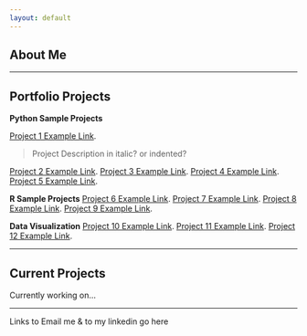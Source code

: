 ```yaml
---
layout: default
---
```

## About Me

* * *
## Portfolio Projects

**Python Sample Projects** 

[Project 1 Example Link](./project1.html).
> Project Description in italic? or indented?

[Project 2 Example Link](./project2.html).
[Project 3 Example Link](./project3.html).
[Project 4 Example Link](./project4.html).
[Project 5 Example Link](./project5.html).

**R Sample Projects**
[Project 6 Example Link](./project6.html).
[Project 7 Example Link](./project7.html).
[Project 8 Example Link](./project8.html).
[Project 9 Example Link](./project9.html).

**Data Visualization**
[Project 10 Example Link](./project10.html).
[Project 11 Example Link](./project11.html).
[Project 12 Example Link](./project11.html).

* * *
## Current Projects
Currently working on...

* * *

Links to Email me & to my linkedin go here
